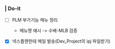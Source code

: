 
### | Do-it

- [ ] PLM 부가기능 메뉴 정리
	- 메뉴명 예시 -> 수배-MLB 검증
- [x] 넥스플랜한테 메일 발송(Dev_Project의 ipj 파일받기)



